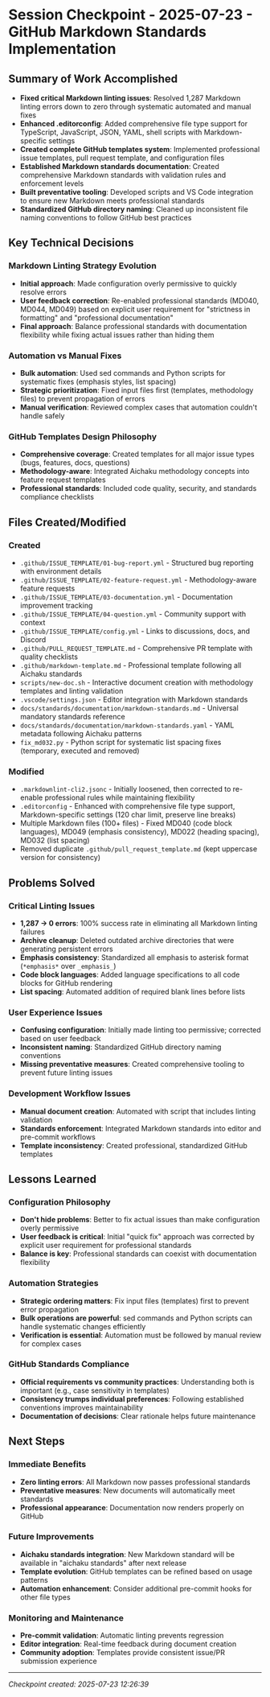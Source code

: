 # Session Checkpoint - 2025-07-23 - GitHub Markdown Standards Implementation

## Summary of Work Accomplished

- **Fixed critical Markdown linting issues**: Resolved 1,287 Markdown linting
  errors down to zero through systematic automated and manual fixes
- **Enhanced .editorconfig**: Added comprehensive file type support for
  TypeScript, JavaScript, JSON, YAML, shell scripts with Markdown-specific
  settings
- **Created complete GitHub templates system**: Implemented professional issue
  templates, pull request template, and configuration files
- **Established Markdown standards documentation**: Created comprehensive
  Markdown standards with validation rules and enforcement levels
- **Built preventative tooling**: Developed scripts and VS Code integration to
  ensure new Markdown meets professional standards
- **Standardized GitHub directory naming**: Cleaned up inconsistent file naming
  conventions to follow GitHub best practices

## Key Technical Decisions

### Markdown Linting Strategy Evolution

- **Initial approach**: Made configuration overly permissive to quickly resolve
  errors
- **User feedback correction**: Re-enabled professional standards (MD040, MD044,
  MD049) based on explicit user requirement for "strictness in formatting" and
  "professional documentation"
- **Final approach**: Balance professional standards with documentation
  flexibility while fixing actual issues rather than hiding them

### Automation vs Manual Fixes

- **Bulk automation**: Used sed commands and Python scripts for systematic fixes
  (emphasis styles, list spacing)
- **Strategic prioritization**: Fixed input files first (templates, methodology
  files) to prevent propagation of errors
- **Manual verification**: Reviewed complex cases that automation couldn't
  handle safely

### GitHub Templates Design Philosophy

- **Comprehensive coverage**: Created templates for all major issue types (bugs,
  features, docs, questions)
- **Methodology-aware**: Integrated Aichaku methodology concepts into feature
  request templates
- **Professional standards**: Included code quality, security, and standards
  compliance checklists

## Files Created/Modified

### Created

- `.github/ISSUE_TEMPLATE/01-bug-report.yml` - Structured bug reporting with
  environment details
- `.github/ISSUE_TEMPLATE/02-feature-request.yml` - Methodology-aware feature
  requests
- `.github/ISSUE_TEMPLATE/03-documentation.yml` - Documentation improvement
  tracking
- `.github/ISSUE_TEMPLATE/04-question.yml` - Community support with context
- `.github/ISSUE_TEMPLATE/config.yml` - Links to discussions, docs, and Discord
- `.github/PULL_REQUEST_TEMPLATE.md` - Comprehensive PR template with quality
  checklists
- `.github/markdown-template.md` - Professional template following all Aichaku
  standards
- `scripts/new-doc.sh` - Interactive document creation with methodology
  templates and linting validation
- `.vscode/settings.json` - Editor integration with Markdown standards
- `docs/standards/documentation/markdown-standards.md` - Universal mandatory
  standards reference
- `docs/standards/documentation/markdown-standards.yaml` - YAML metadata
  following Aichaku patterns
- `fix_md032.py` - Python script for systematic list spacing fixes (temporary,
  executed and removed)

### Modified

- `.markdownlint-cli2.jsonc` - Initially loosened, then corrected to re-enable
  professional rules while maintaining flexibility
- `.editorconfig` - Enhanced with comprehensive file type support,
  Markdown-specific settings (120 char limit, preserve line breaks)
- Multiple Markdown files (100+ files) - Fixed MD040 (code block languages),
  MD049 (emphasis consistency), MD022 (heading spacing), MD032 (list spacing)
- Removed duplicate `.github/pull_request_template.md` (kept uppercase version
  for consistency)

## Problems Solved

### Critical Linting Issues

- **1,287 → 0 errors**: 100% success rate in eliminating all Markdown linting
  failures
- **Archive cleanup**: Deleted outdated archive directories that were generating
  persistent errors
- **Emphasis consistency**: Standardized all emphasis to asterisk format
  (`*emphasis*` over `_emphasis_`)
- **Code block languages**: Added language specifications to all code blocks for
  GitHub rendering
- **List spacing**: Automated addition of required blank lines before lists

### User Experience Issues

- **Confusing configuration**: Initially made linting too permissive; corrected
  based on user feedback
- **Inconsistent naming**: Standardized GitHub directory naming conventions
- **Missing preventative measures**: Created comprehensive tooling to prevent
  future linting issues

### Development Workflow Issues

- **Manual document creation**: Automated with script that includes linting
  validation
- **Standards enforcement**: Integrated Markdown standards into editor and
  pre-commit workflows
- **Template inconsistency**: Created professional, standardized GitHub
  templates

## Lessons Learned

### Configuration Philosophy

- **Don't hide problems**: Better to fix actual issues than make configuration
  overly permissive
- **User feedback is critical**: Initial "quick fix" approach was corrected by
  explicit user requirement for professional standards
- **Balance is key**: Professional standards can coexist with documentation
  flexibility

### Automation Strategies

- **Strategic ordering matters**: Fix input files (templates) first to prevent
  error propagation
- **Bulk operations are powerful**: sed commands and Python scripts can handle
  systematic changes efficiently
- **Verification is essential**: Automation must be followed by manual review
  for complex cases

### GitHub Standards Compliance

- **Official requirements vs community practices**: Understanding both is
  important (e.g., case sensitivity in templates)
- **Consistency trumps individual preferences**: Following established
  conventions improves maintainability
- **Documentation of decisions**: Clear rationale helps future maintenance

## Next Steps

### Immediate Benefits

- **Zero linting errors**: All Markdown now passes professional standards
- **Preventative measures**: New documents will automatically meet standards
- **Professional appearance**: Documentation now renders properly on GitHub

### Future Improvements

- **Aichaku standards integration**: New Markdown standard will be available in
  "aichaku standards" after next release
- **Template evolution**: GitHub templates can be refined based on usage
  patterns
- **Automation enhancement**: Consider additional pre-commit hooks for other
  file types

### Monitoring and Maintenance

- **Pre-commit validation**: Automatic linting prevents regression
- **Editor integration**: Real-time feedback during document creation
- **Community adoption**: Templates provide consistent issue/PR submission
  experience

---

_Checkpoint created: 2025-07-23 12:26:39_
